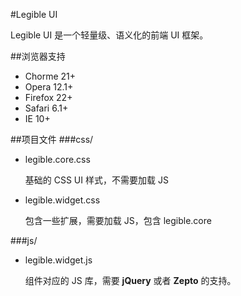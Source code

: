 #Legible UI

Legible UI 是一个轻量级、语义化的前端 UI 框架。

##浏览器支持
- Chorme 21+
- Opera 12.1+
- Firefox 22+
- Safari 6.1+
- IE 10+

##项目文件
###css/

- legible.core.css

    基础的 CSS UI 样式，不需要加载 JS

- legible.widget.css

    包含一些扩展，需要加载 JS，包含 legible.core

###js/

- legible.widget.js

    组件对应的 JS 库，需要 **jQuery** 或者 **Zepto** 的支持。
